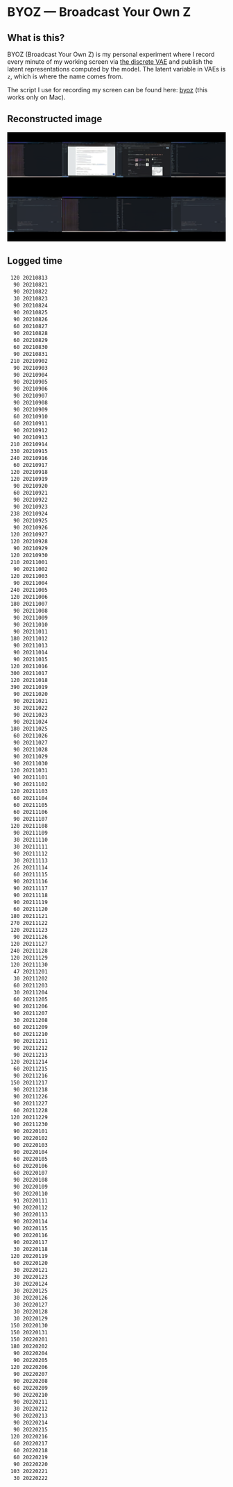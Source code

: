 # BYOZ — Broadcast Your Own Z

## What is this?

BYOZ (Broadcast Your Own Z) is my personal experiment where I record every minute of my working screen via [the discrete VAE](https://github.com/openai/DALL-E) and publish the latent representations computed by the model. The latent variable in VAEs is `z`, which is where the name comes from.

The script I use for recording my screen can be found here: [byoz](byoz) (this works only on Mac).

## Reconstructed image

![reconstructed image](recon.png)

## Logged time
```
 120 20210813
  90 20210821
  90 20210822
  30 20210823
  90 20210824
  90 20210825
  90 20210826
  60 20210827
  90 20210828
  60 20210829
  60 20210830
  90 20210831
 210 20210902
  90 20210903
  90 20210904
  90 20210905
  90 20210906
  90 20210907
  90 20210908
  90 20210909
  60 20210910
  60 20210911
  90 20210912
  90 20210913
 210 20210914
 330 20210915
 240 20210916
  60 20210917
 120 20210918
 120 20210919
  90 20210920
  60 20210921
  90 20210922
  90 20210923
 238 20210924
  90 20210925
  90 20210926
 120 20210927
 120 20210928
  90 20210929
 120 20210930
 210 20211001
  90 20211002
 120 20211003
  90 20211004
 240 20211005
 120 20211006
 180 20211007
  90 20211008
  90 20211009
  90 20211010
  90 20211011
 180 20211012
  90 20211013
  90 20211014
  90 20211015
 120 20211016
 300 20211017
 120 20211018
 390 20211019
  90 20211020
  90 20211021
  30 20211022
  90 20211023
  90 20211024
 180 20211025
  60 20211026
  90 20211027
  90 20211028
  90 20211029
  90 20211030
 120 20211031
  90 20211101
  90 20211102
 120 20211103
  60 20211104
  60 20211105
  60 20211106
  90 20211107
 120 20211108
  90 20211109
  30 20211110
  30 20211111
  90 20211112
  30 20211113
  26 20211114
  60 20211115
  90 20211116
  90 20211117
  90 20211118
  90 20211119
  60 20211120
 180 20211121
 270 20211122
 120 20211123
  90 20211126
 120 20211127
 240 20211128
 120 20211129
 120 20211130
  47 20211201
  30 20211202
  60 20211203
  30 20211204
  60 20211205
  90 20211206
  90 20211207
  30 20211208
  60 20211209
  60 20211210
  90 20211211
  90 20211212
  90 20211213
 120 20211214
  60 20211215
  90 20211216
 150 20211217
  90 20211218
  90 20211226
  90 20211227
  60 20211228
 120 20211229
  90 20211230
  90 20220101
  90 20220102
  90 20220103
  90 20220104
  60 20220105
  60 20220106
  60 20220107
  90 20220108
  90 20220109
  90 20220110
  91 20220111
  90 20220112
  90 20220113
  90 20220114
  90 20220115
  90 20220116
  90 20220117
  30 20220118
 120 20220119
  60 20220120
  30 20220121
  30 20220123
  30 20220124
  30 20220125
  30 20220126
  30 20220127
  30 20220128
  30 20220129
 150 20220130
 150 20220131
 150 20220201
 180 20220202
  90 20220204
  90 20220205
 120 20220206
  90 20220207
  90 20220208
  60 20220209
  90 20220210
  90 20220211
  30 20220212
  90 20220213
  90 20220214
  90 20220215
 120 20220216
  60 20220217
  60 20220218
  60 20220219
  90 20220220
 103 20220221
  30 20220222
```
